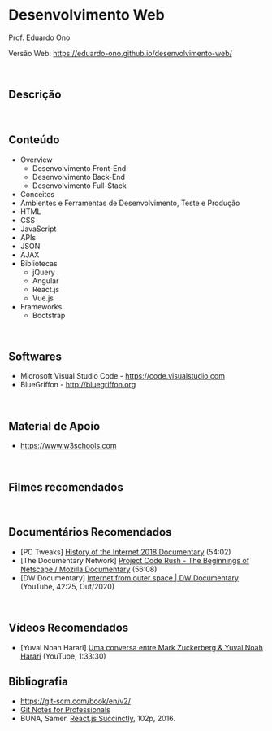 # Desenvolvimento Web

Prof. Eduardo Ono

Versão Web: https://eduardo-ono.github.io/desenvolvimento-web/

<br>

## Descrição

<br>

## Conteúdo

* Overview
    * Desenvolvimento Front-End
    * Desenvolvimento Back-End
    * Desenvolvimento Full-Stack
* Conceitos
* Ambientes e Ferramentas de Desenvolvimento, Teste e Produção
* HTML
* CSS
* JavaScript
* APIs
* JSON
* AJAX
* Bibliotecas
    * jQuery
    * Angular
    * React.js
    * Vue.js
* Frameworks
    * Bootstrap

<br>

## Softwares

* Microsoft Visual Studio Code - https://code.visualstudio.com
* BlueGriffon - http://bluegriffon.org

<br>

## Material de Apoio

- https://www.w3schools.com

<br>

## Filmes recomendados

<br>

## Documentários Recomendados

* [PC Tweaks] [History of the Internet 2018 Documentary](https://www.youtube.com/watch?v=ILQeXZTOpkw) (54:02)
* [The Documentary Network] [Project Code Rush - The Beginnings of Netscape / Mozilla Documentary](https://www.youtube.com/watch?v=4Q7FTjhvZ7Y) (56:08)
* [DW Documentary] [Internet from outer space | DW Documentary](https://www.youtube.com/watch?v=IsqSwMsI_mc) (YouTube, 42:25, Out/2020)

<br>

## Vídeos Recomendados

* [Yuval Noah Harari] [Uma conversa entre Mark Zuckerberg & Yuval Noah Harari](https://www.youtube.com/watch?v=Boj9eD0Wug8) (YouTube, 1:33:30)

## Bibliografia

* https://git-scm.com/book/en/v2/
* [Git Notes for Professionals](https://goalkicker.com/GitBook/)
* BUNA, Samer. [React.js Succinctly](https://www.syncfusion.com/ebooks/reactjs_succinctly), 102p, 2016.

